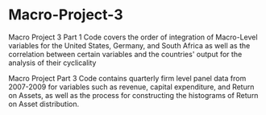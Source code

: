 # Macro-Project-3

Macro Project 3 Part 1 Code covers the order of integration of Macro-Level variables for the United States, Germany, and South Africa as well as the correlation between certain variables and the countries' output for the analysis of their cyclicality 

Macro Project Part 3 Code contains quarterly firm level panel data from 2007-2009 for variables such as revenue, capital expenditure, and Return on Assets, as well as the process for constructing the histograms of Return on Asset distribution.
